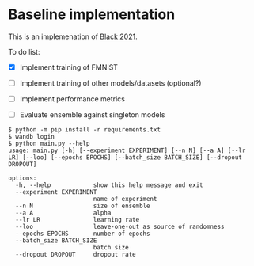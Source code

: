 # Baseline implementation

This is an implemenation of [Black 2021](https://arxiv.org/abs/2111.08230).

To do list:
- [x] Implement training of FMNIST
- [ ] Implement training of other models/datasets (optional?)
- [ ] Implement performance metrics
- [ ] Evaluate ensemble against singleton models


```
$ python -m pip install -r requirements.txt
$ wandb login
$ python main.py --help
usage: main.py [-h] [--experiment EXPERIMENT] [--n N] [--a A] [--lr LR] [--loo] [--epochs EPOCHS] [--batch_size BATCH_SIZE] [--dropout DROPOUT]

options:
  -h, --help            show this help message and exit
  --experiment EXPERIMENT
                        name of experiment
  --n N                 size of ensemble
  --a A                 alpha
  --lr LR               learning rate
  --loo                 leave-one-out as source of randomness
  --epochs EPOCHS       number of epochs
  --batch_size BATCH_SIZE
                        batch size
  --dropout DROPOUT     dropout rate
```